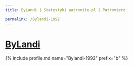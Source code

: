 ```yaml
---
title: ByLandi | Statystyki patronite.pl | Patromierz

permalink: /Bylandi-1992
---
```


# [ByLandi](https://patronite.pl/Bylandi-1992)

{% include profile.md name="Bylandi-1992" prefix="b" %}
